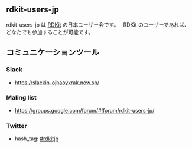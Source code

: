 ## rdkit-users-jp
rdkit-users-jp は [RDKit](http://www.rdkit.org/) の日本ユーザー会です。  
RDKit のユーザーであれば、どなたでも参加することが可能です。

## コミュニケーションツール

### Slack
- https://slackin-ojhaoyxrak.now.sh/

### Maling list
- https://groups.google.com/forum/#!forum/rdkit-users-jp/

### Twitter
- hash_tag: [#rdkitjp](https://twitter.com/search?f=tweets&q=%23rdkitjp)
